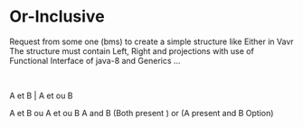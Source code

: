 # Or-Inclusive
Request from some one (bms) to create a simple structure like Either in Vavr
<br/>
The structure must contain Left, Right and projections with use of Functional Interface of java-8 and Generics ...

<br/>

A et B | A et ou B 

A et B
ou 
A et ou B 
A and B (Both present )
or 
(A present and B Option)
